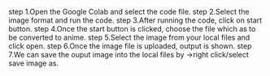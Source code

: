 step 1.Open the Google Colab and select the code file.
step 2.Select the image format and run the code.
step 3.After running the code, click on start button.
step 4.Once the start button is clicked, choose the file which as to be converted to anime.
step 5.Select the image from your local files and click open.
step 6.Once the image file is uploaded, output is shown.
step 7.We can save the ouput image into the local files by ->right click/select save image as.
